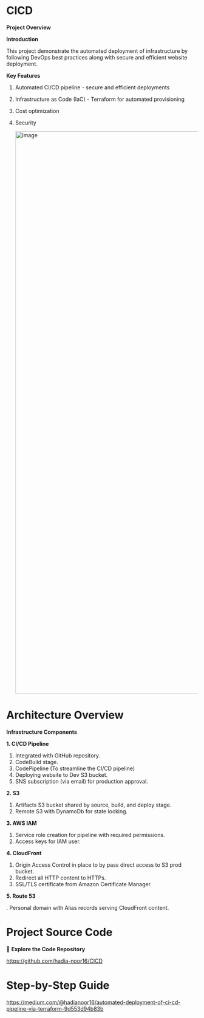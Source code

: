 # CICD

**Project Overview**

**Introduction**

This project demonstrate the automated deployment of infrastructure by following DevOps best practices along with secure and efficient website deployment.

**Key Features**
1. Automated CI/CD pipeline - secure and efficient deployments
2. Infrastructure as Code (IaC) - Terraform for automated provisioning
3. Cost optimization
4. Security
   

   <img width="2450" height="1482" alt="image" src="https://github.com/user-attachments/assets/4ac35790-c4ac-4ac3-8c02-ff16e1d8f34c" />


# Architecture Overview

**Infrastructure Components**

**1. CI/CD Pipeline**

   1. Integrated with GitHub repository.
   2. CodeBuild stage.
   3. CodePipeline (To streamline the CI/CD pipeline)
   4. Deploying website to Dev S3 bucket.
   5. SNS subscription (via email) for production approval.
   
**2. S3**

   1. Artifacts S3 bucket shared by source, build, and deploy stage.
   2. Remote S3 with DynamoDb for state locking.
   
**3. AWS IAM**

   1. Service role creation for pipeline with required permissions.
   2. Access keys for IAM user.

**4. CloudFront**

   1. Origin Access Control in place to by pass direct access to S3 prod bucket.
   2. Redirect all HTTP content to HTTPs.
   3. SSL/TLS certificate from Amazon Certificate Manager.
   
**5. Route 53**

   . Personal domain with Alias records serving CloudFront content.

   # Project Source Code
   
🔗 **Explore the Code Repository**

https://github.com/hadia-noor16/CICD


# Step-by-Step Guide

https://medium.com/@hadianoor16/automated-deployment-of-ci-cd-pipeline-via-terraform-9d553d94b83b







   
   

